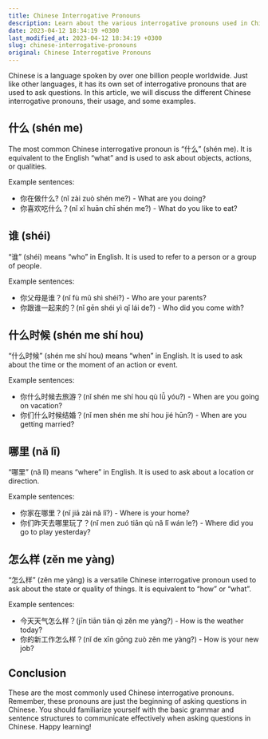 ```yaml
---
title: Chinese Interrogative Pronouns
description: Learn about the various interrogative pronouns used in Chinese language for asking questions.
date: 2023-04-12 18:34:19 +0300
last_modified_at: 2023-04-12 18:34:19 +0300
slug: chinese-interrogative-pronouns
original: Chinese Interrogative Pronouns
---
```

Chinese is a language spoken by over one billion people worldwide. Just like other languages, it has its own set of interrogative pronouns that are used to ask questions. In this article, we will discuss the different Chinese interrogative pronouns, their usage, and some examples.

## 什么 (shén me)

The most common Chinese interrogative pronoun is “什么” (shén me). It is equivalent to the English “what” and is used to ask about objects, actions, or qualities. 

Example sentences:

- 你在做什么? (nǐ zài zuò shén me?) - What are you doing?
- 你喜欢吃什么？(nǐ xǐ huān chī shén me?) - What do you like to eat?

## 谁 (shéi)

“谁” (shéi) means “who” in English. It is used to refer to a person or a group of people. 

Example sentences:

- 你父母是谁？(nǐ fù mǔ shì shéi?) - Who are your parents?
- 你跟谁一起来的？(nǐ gēn shéi yì qǐ lái de?) - Who did you come with?

## 什么时候 (shén me shí hou)

“什么时候” (shén me shí hou) means “when” in English. It is used to ask about the time or the moment of an action or event. 

Example sentences:

- 你什么时候去旅游？(nǐ shén me shí hou qù lǚ yóu?) - When are you going on vacation?
- 你们什么时候结婚？(nǐ men shén me shí hou jié hūn?) - When are you getting married?

## 哪里 (nǎ lǐ)

“哪里” (nǎ lǐ) means “where” in English. It is used to ask about a location or direction. 

Example sentences:

- 你家在哪里？(nǐ jiā zài nǎ lǐ?) - Where is your home?
- 你们昨天去哪里玩了？(nǐ men zuó tiān qù nǎ lǐ wán le?) - Where did you go to play yesterday?

## 怎么样 (zěn me yàng)

“怎么样” (zěn me yàng) is a versatile Chinese interrogative pronoun used to ask about the state or quality of things. It is equivalent to “how” or “what”. 

Example sentences:

- 今天天气怎么样？(jīn tiān tiān qì zěn me yàng?) - How is the weather today?
- 你的新工作怎么样？(nǐ de xīn gōng zuò zěn me yàng?) - How is your new job?

## Conclusion

These are the most commonly used Chinese interrogative pronouns. Remember, these pronouns are just the beginning of asking questions in Chinese. You should familiarize yourself with the basic grammar and sentence structures to communicate effectively when asking questions in Chinese. Happy learning!